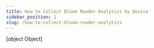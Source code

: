 ```yaml
---
title: How to Collect Bloom Reader Analytics by Device
sidebar_position: 1
slug: /how-to-collect-bloom-reader-analytics
---
```



[object Object]
